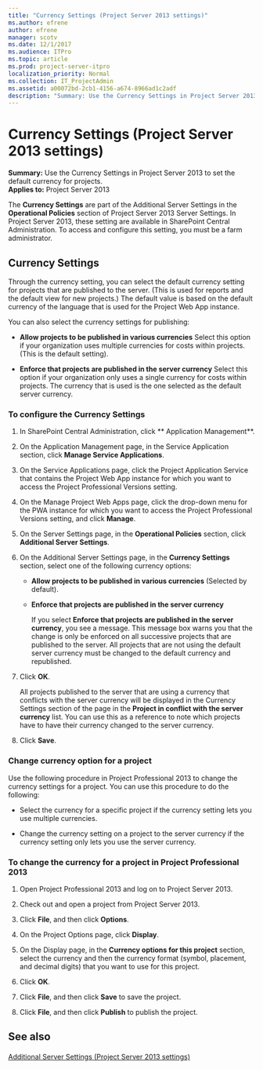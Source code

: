 ```yaml
---
title: "Currency Settings (Project Server 2013 settings)"
ms.author: efrene
author: efrene
manager: scotv
ms.date: 12/1/2017
ms.audience: ITPro
ms.topic: article
ms.prod: project-server-itpro
localization_priority: Normal
ms.collection: IT_ProjectAdmin
ms.assetid: a00072bd-2cb1-4156-a674-8966ad1c2adf
description: "Summary: Use the Currency Settings in Project Server 2013 to set the default currency for projects."
---
```


# Currency Settings (Project Server 2013 settings)
 
 **Summary:** Use the Currency Settings in Project Server 2013 to set the default currency for projects.<br/>
**Applies to:** Project Server 2013
  
  
The **Currency Settings** are part of the Additional Server Settings in the **Operational Policies** section of Project Server 2013 Server Settings. In Project Server 2013, these setting are available in SharePoint Central Administration. To access and configure this setting, you must be a farm administrator.
  
## Currency Settings

Through the currency setting, you can select the default currency setting for projects that are published to the server. (This is used for reports and the default view for new projects.) The default value is based on the default currency of the language that is used for the Project Web App instance. 
  
You can also select the currency settings for publishing:
  
- **Allow projects to be published in various currencies** Select this option if your organization uses multiple currencies for costs within projects. (This is the default setting).
    
- **Enforce that projects are published in the server currency** Select this option if your organization only uses a single currency for costs within projects. The currency that is used is the one selected as the default server currency.
    
### To configure the Currency Settings

1. In SharePoint Central Administration, click ** Application Management**.
    
2. On the Application Management page, in the Service Application section, click **Manage Service Applications**.
    
3. On the Service Applications page, click the Project Application Service that contains the Project Web App instance for which you want to access the Project Professional Versions setting.
    
4. On the Manage Project Web Apps page, click the drop-down menu for the PWA instance for which you want to access the Project Professional Versions setting, and click **Manage**.
    
5. On the Server Settings page, in the **Operational Policies** section, click **Additional Server Settings**.
    
6. On the Additional Server Settings page, in the **Currency Settings** section, select one of the following currency options:
    
   - **Allow projects to be published in various currencies** (Selected by default).
    
   - **Enforce that projects are published in the server currency**
    
     If you select **Enforce that projects are published in the server currency**, you see a message. This message box warns you that the change is only be enforced on all successive projects that are published to the server. All projects that are not using the default server currency must be changed to the default currency and republished. 
    
7. Click **OK**.
    
    All projects published to the server that are using a currency that conflicts with the server currency will be displayed in the Currency Settings section of the page in the **Project in conflict with the server currency** list. You can use this as a reference to note which projects have to have their currency changed to the server currency.
    
8. Click **Save**.
    
### Change currency option for a project

Use the following procedure in Project Professional 2013 to change the currency settings for a project. You can use this procedure to do the following:
  
- Select the currency for a specific project if the currency setting lets you use multiple currencies.
    
- Change the currency setting on a project to the server currency if the currency setting only lets you use the server currency.
    
### To change the currency for a project in Project Professional 2013

1. Open Project Professional 2013 and log on to Project Server 2013.
    
2. Check out and open a project from Project Server 2013.
    
3. Click **File**, and then click **Options**.
    
4. On the Project Options page, click **Display**.
    
5. On the Display page, in the **Currency options for this project** section, select the currency and then the currency format (symbol, placement, and decimal digits) that you want to use for this project.
    
6. Click **OK**.
    
7. Click **File**, and then click **Save** to save the project.
    
8. Click **File**, and then click **Publish** to publish the project.
    
## See also

#### 

[Additional Server Settings (Project Server 2013 settings)](additional-server-settings-project-server-2013-settings.md)

